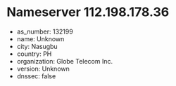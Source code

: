 # Nameserver 112.198.178.36

* as_number: 132199
* name: Unknown
* city: Nasugbu
* country: PH
* organization: Globe Telecom Inc.
* version: Unknown
* dnssec: false
